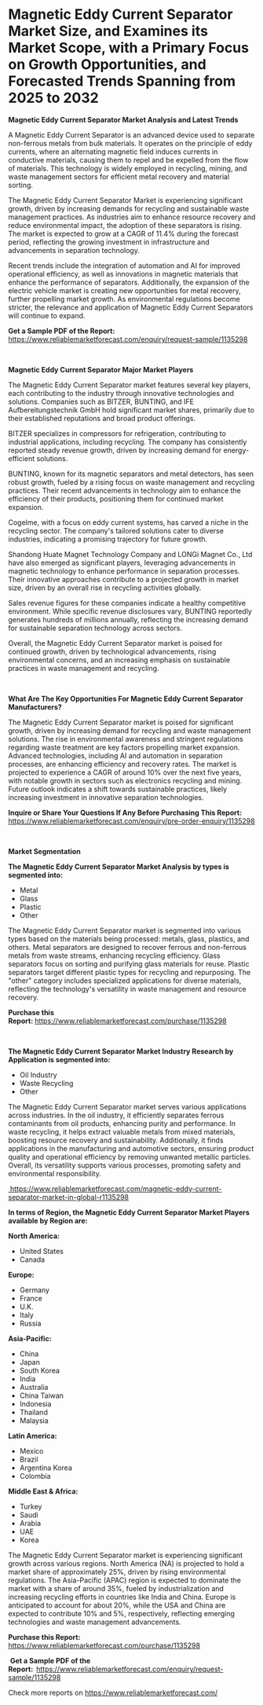 <p><h1>Magnetic Eddy Current Separator Market Size, and Examines its Market Scope, with a Primary Focus on Growth Opportunities, and Forecasted Trends Spanning from 2025 to 2032</h1></p><p><strong>Magnetic Eddy Current Separator Market Analysis and Latest Trends</strong></p>
<p><p>A Magnetic Eddy Current Separator is an advanced device used to separate non-ferrous metals from bulk materials. It operates on the principle of eddy currents, where an alternating magnetic field induces currents in conductive materials, causing them to repel and be expelled from the flow of materials. This technology is widely employed in recycling, mining, and waste management sectors for efficient metal recovery and material sorting.</p><p>The Magnetic Eddy Current Separator Market is experiencing significant growth, driven by increasing demands for recycling and sustainable waste management practices. As industries aim to enhance resource recovery and reduce environmental impact, the adoption of these separators is rising. The market is expected to grow at a CAGR of 11.4% during the forecast period, reflecting the growing investment in infrastructure and advancements in separation technology.</p><p>Recent trends include the integration of automation and AI for improved operational efficiency, as well as innovations in magnetic materials that enhance the performance of separators. Additionally, the expansion of the electric vehicle market is creating new opportunities for metal recovery, further propelling market growth. As environmental regulations become stricter, the relevance and application of Magnetic Eddy Current Separators will continue to expand.</p></p>
<p><strong>Get a Sample PDF of the Report:&nbsp;</strong> <a href="https://www.reliablemarketforecast.com/enquiry/request-sample/1135298?utm_campaign=2195&utm_medium=2&utm_source=Github&utm_content=ia&utm_term=18022025&utm_id=magnetic-eddy-current-separator">https://www.reliablemarketforecast.com/enquiry/request-sample/1135298</a></p>
<p>&nbsp;</p>
<p><strong>Magnetic Eddy Current Separator Major Market Players</strong></p>
<p><p>The Magnetic Eddy Current Separator market features several key players, each contributing to the industry through innovative technologies and solutions. Companies such as BITZER, BUNTING, and IFE Aufbereitungstechnik GmbH hold significant market shares, primarily due to their established reputations and broad product offerings.</p><p>BITZER specializes in compressors for refrigeration, contributing to industrial applications, including recycling. The company has consistently reported steady revenue growth, driven by increasing demand for energy-efficient solutions.</p><p>BUNTING, known for its magnetic separators and metal detectors, has seen robust growth, fueled by a rising focus on waste management and recycling practices. Their recent advancements in technology aim to enhance the efficiency of their products, positioning them for continued market expansion.</p><p>Cogelme, with a focus on eddy current systems, has carved a niche in the recycling sector. The company's tailored solutions cater to diverse industries, indicating a promising trajectory for future growth. </p><p>Shandong Huate Magnet Technology Company and LONGi Magnet Co., Ltd have also emerged as significant players, leveraging advancements in magnetic technology to enhance performance in separation processes. Their innovative approaches contribute to a projected growth in market size, driven by an overall rise in recycling activities globally.</p><p>Sales revenue figures for these companies indicate a healthy competitive environment. While specific revenue disclosures vary, BUNTING reportedly generates hundreds of millions annually, reflecting the increasing demand for sustainable separation technology across sectors.</p><p>Overall, the Magnetic Eddy Current Separator market is poised for continued growth, driven by technological advancements, rising environmental concerns, and an increasing emphasis on sustainable practices in waste management and recycling.</p></p>
<p>&nbsp;</p>
<p><strong>What Are The Key Opportunities For Magnetic Eddy Current Separator Manufacturers?</strong></p>
<p><p>The Magnetic Eddy Current Separator market is poised for significant growth, driven by increasing demand for recycling and waste management solutions. The rise in environmental awareness and stringent regulations regarding waste treatment are key factors propelling market expansion. Advanced technologies, including AI and automation in separation processes, are enhancing efficiency and recovery rates. The market is projected to experience a CAGR of around 10% over the next five years, with notable growth in sectors such as electronics recycling and mining. Future outlook indicates a shift towards sustainable practices, likely increasing investment in innovative separation technologies.</p></p>
<p><strong>Inquire or Share Your Questions If Any Before Purchasing This Report:</strong> <a href="https://www.reliablemarketforecast.com/enquiry/pre-order-enquiry/1135298?utm_campaign=2195&utm_medium=2&utm_source=Github&utm_content=ia&utm_term=18022025&utm_id=magnetic-eddy-current-separator">https://www.reliablemarketforecast.com/enquiry/pre-order-enquiry/1135298</a></p>
<p>&nbsp;</p>
<p><strong>Market Segmentation</strong></p>
<p><strong>The Magnetic Eddy Current Separator Market Analysis by types is segmented into:</strong></p>
<p><ul><li>Metal</li><li>Glass</li><li>Plastic</li><li>Other</li></ul></p>
<p><p>The Magnetic Eddy Current Separator market is segmented into various types based on the materials being processed: metals, glass, plastics, and others. Metal separators are designed to recover ferrous and non-ferrous metals from waste streams, enhancing recycling efficiency. Glass separators focus on sorting and purifying glass materials for reuse. Plastic separators target different plastic types for recycling and repurposing. The "other" category includes specialized applications for diverse materials, reflecting the technology's versatility in waste management and resource recovery.</p></p>
<p><strong>Purchase this Report:&nbsp;</strong><a href="https://www.reliablemarketforecast.com/purchase/1135298?utm_campaign=2195&utm_medium=2&utm_source=Github&utm_content=ia&utm_term=18022025&utm_id=magnetic-eddy-current-separator">https://www.reliablemarketforecast.com/purchase/1135298</a></p>
<p>&nbsp;</p>
<p><strong>The Magnetic Eddy Current Separator Market Industry Research by Application is segmented into:</strong></p>
<p><ul><li>Oil Industry</li><li>Waste Recycling</li><li>Other</li></ul></p>
<p><p>The Magnetic Eddy Current Separator market serves various applications across industries. In the oil industry, it efficiently separates ferrous contaminants from oil products, enhancing purity and performance. In waste recycling, it helps extract valuable metals from mixed materials, boosting resource recovery and sustainability. Additionally, it finds applications in the manufacturing and automotive sectors, ensuring product quality and operational efficiency by removing unwanted metallic particles. Overall, its versatility supports various processes, promoting safety and environmental responsibility.</p></p>
<p><a href="https://www.reliablemarketforecast.com/magnetic-eddy-current-separator-market-in-global-r1135298?utm_campaign=2195&utm_medium=2&utm_source=Github&utm_content=ia&utm_term=18022025&utm_id=magnetic-eddy-current-separator">&nbsp;https://www.reliablemarketforecast.com/magnetic-eddy-current-separator-market-in-global-r1135298</a></p>
<p><strong>In terms of Region, the Magnetic Eddy Current Separator Market Players available by Region are:</strong></p>
<p>
    <p> <strong> North America: </strong>
        <ul>
            <li>United States</li>
            <li>Canada</li>
        </ul>
        </p> 
    <p> <strong> Europe: </strong>
        <ul>
            <li>Germany</li>
            <li>France</li>
            <li>U.K.</li>
            <li>Italy</li>
            <li>Russia</li>
        </ul>
        </p> 
    <p> <strong> Asia-Pacific: </strong>
        <ul>
            <li>China</li>
            <li>Japan</li>
            <li>South Korea</li>
            <li>India</li>
            <li>Australia</li>
            <li>China Taiwan</li>
            <li>Indonesia</li>
            <li>Thailand</li>
            <li>Malaysia</li>
        </ul>
        </p> 
    <p> <strong> Latin America: </strong>
        <ul>
            <li>Mexico</li>
            <li>Brazil</li>
            <li>Argentina Korea</li>
            <li>Colombia</li>
        </ul>
        </p> 
    <p> <strong> Middle East & Africa: </strong>
        <ul>
            <li>Turkey</li>
            <li>Saudi</li>
            <li>Arabia</li>
            <li>UAE</li>
            <li>Korea</li>
        </ul>
    </p>
    </p>
<p><p>The Magnetic Eddy Current Separator market is experiencing significant growth across various regions. North America (NA) is projected to hold a market share of approximately 25%, driven by rising environmental regulations. The Asia-Pacific (APAC) region is expected to dominate the market with a share of around 35%, fueled by industrialization and increasing recycling efforts in countries like India and China. Europe is anticipated to account for about 20%, while the USA and China are expected to contribute 10% and 5%, respectively, reflecting emerging technologies and waste management advancements.</p></p>
<p><strong>Purchase this Report: </strong><a href="https://www.reliablemarketforecast.com/purchase/1135298?utm_campaign=2195&utm_medium=2&utm_source=Github&utm_content=ia&utm_term=18022025&utm_id=magnetic-eddy-current-separator">https://www.reliablemarketforecast.com/purchase/1135298</a></p>
<p>&nbsp;<strong>Get a Sample PDF of the Report:&nbsp;&nbsp;</strong><a href="https://www.reliablemarketforecast.com/enquiry/request-sample/1135298?utm_campaign=2195&utm_medium=2&utm_source=Github&utm_content=ia&utm_term=18022025&utm_id=magnetic-eddy-current-separator">https://www.reliablemarketforecast.com/enquiry/request-sample/1135298</a></p>
<p><strong></strong></p>
<p>Check more reports on <a href="https://www.reliablemarketforecast.com/?utm_campaign=2195&utm_medium=2&utm_source=Github&utm_content=ia&utm_term=18022025&utm_id=magnetic-eddy-current-separator">https://www.reliablemarketforecast.com/</a></p>